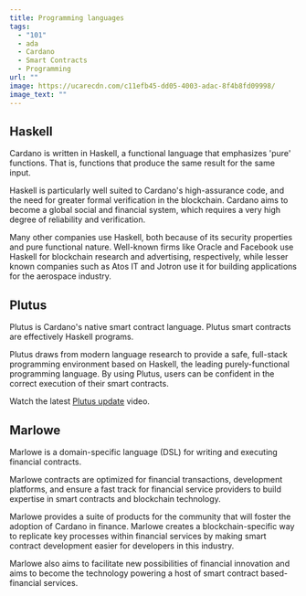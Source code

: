 ```yaml
---
title: Programming languages
tags:
  - "101"
  - ada
  - Cardano
  - Smart Contracts
  - Programming
url: ""
image: https://ucarecdn.com/c11efb45-dd05-4003-adac-8f4b8fd09998/
image_text: ""
---
```


## Haskell

Cardano is written in Haskell, a functional language that emphasizes 'pure' functions. That is, functions that produce the same result for the same input.

Haskell is particularly well suited to Cardano's high-assurance code, and the need for greater formal verification in the blockchain. Cardano aims to become a global social and financial system, which requires a very high degree of reliability and verification. 

Many other companies use Haskell, both because of its security properties and pure functional nature. Well-known firms like Oracle and Facebook use Haskell for blockchain research and advertising, respectively, while lesser known companies such as Atos IT and Jotron use it for building applications for the aerospace industry.

## Plutus

Plutus is Cardano's native smart contract language. Plutus smart contracts are effectively Haskell programs.

Plutus draws from modern language research to provide a safe, full-stack programming environment based on Haskell, the leading purely-functional programming language. By using Plutus, users can be confident in the correct execution of their smart contracts.

Watch the latest [Plutus update](https://youtu.be/zUerLu_GOQs) video. 

## Marlowe

Marlowe is a domain-specific language (DSL) for writing and executing financial contracts. 

Marlowe contracts are optimized for financial transactions, development platforms, and ensure a fast track for financial service providers to build expertise in smart contracts and blockchain technology.

Marlowe provides a suite of products for the community that will foster the adoption of Cardano in finance. Marlowe creates a blockchain-specific way to replicate key processes within financial services by making smart contract development easier for developers in this industry.

Marlowe also aims to facilitate new possibilities of financial innovation and aims to become the technology powering a host of smart contract based-financial services.
